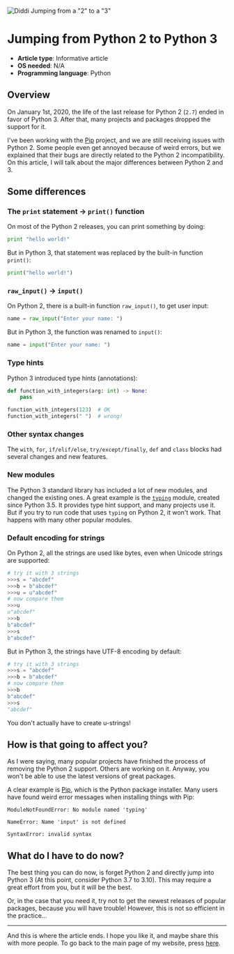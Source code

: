 ![Diddi Jumping from a "2" to a "3"](http://DiddiLeija.github.io/articles/images/From-2-to-3.png)

# Jumping from Python 2 to Python 3

- **Article type**: Informative article
- **OS needed**: N/A
- **Programming language**: Python

## Overview

On January 1st, 2020, the life of the last release for Python 2 (`2.7`) ended in favor of Python 3. After that, many projects and packages dropped the support for it.

I've been working with the [Pip](http://pip.pypa.io) project, and we are still receiving issues with Python 2. Some people even get annoyed because of weird errors, but we
explained that their bugs are directly related to the Python 2 incompatibility. On this article, I will talk about the major differences between Python 2 and 3.

## Some differences

### The `print` statement -> `print()` function

On most of the Python 2 releases, you can print something by doing:

```python
print "hello world!"
```

But in Python 3, that statement was replaced by the built-in function `print()`:

```python
print("hello world!")
```

### `raw_input()` -> `input()`

On Python 2, there is a built-in function `raw_input()`, to get user input:

```python
name = raw_input("Enter your name: ")
```

But in Python 3, the function was renamed to `input()`:

```python
name = input("Enter your name: ")
```

### Type hints

Python 3 introduced type hints (annotations):

```python
def function_with_integers(arg: int) -> None:
    pass

function_with_integers(123)  # OK
function_with_integers(" ")  # wrong!
```

### Other syntax changes

The `with`, `for`, `if/elif/else`, `try/except/finally`, `def` and `class` blocks had several changes and new features.

### New modules

The Python 3 standard library has included a lot of new modules, and changed the existing ones. A great example is the
[`typing`](https://docs.python.org/3/library/typing.html) module, created since Python 3.5. It provides type hint support,
and many projects use it. But if you try to run code that uses `typing` on Python 2, it won't work. That happens with
many other popular modules.

### Default encoding for strings

On Python 2, all the strings are used like bytes, even when Unicode strings are supported:

```python
# try it with 3 strings
>>>s = "abcdef"
>>>b = b"abcdef"
>>>u = u"abcdef"
# now compare them
>>>u
u"abcdef"
>>>b
b"abcdef"
>>>s
b"abcdef"
```

But in Python 3, the strings have UTF-8 encoding by default:

```python
# try it with 3 strings
>>>s = "abcdef"
>>>b = b"abcdef"
# now compare them
>>>b
b"abcdef"
>>>s
"abcdef"
```

You don't actually have to create u-strings!

## How is that going to affect you?

As I were saying, many popular projects have finished the process of removing the Python 2 support. Others are working on it. Anyway, you won't be able
to use the latest versions of great packages.

A clear example is [Pip](http://pip.pypa.io), which is the Python package installer. Many users have found weird error messages when installing things
with Pip:

```
ModuleNotFoundError: No module named 'typing'
```

```
NameError: Name 'input' is not defined
```

```
SyntaxError: invalid syntax
```

## What do I have to do now?

The best thing you can do now, is forget Python 2 and directly jump into Python 3 (At this point, consider Python 3.7 to 3.10). This may
require a great effort from you, but it will be the best.

Or, in the case that you need it, try not to get the newest releases of popular packages, because you will have trouble! However, this
is not so efficient in the practice...

----

And this is where the article ends. I hope you like it, and maybe share this with more people. To go back to the main page of my
website, press [here](http://DiddiLeija.github.io).
